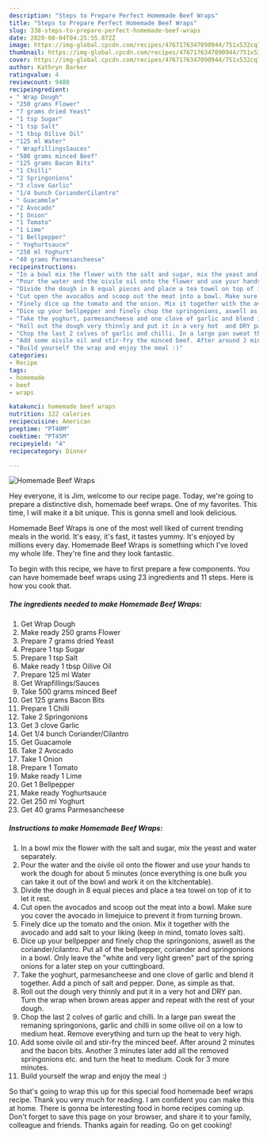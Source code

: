 ```yaml
---
description: "Steps to Prepare Perfect Homemade Beef Wraps"
title: "Steps to Prepare Perfect Homemade Beef Wraps"
slug: 338-steps-to-prepare-perfect-homemade-beef-wraps
date: 2020-08-04T04:25:55.872Z
image: https://img-global.cpcdn.com/recipes/4767176347090944/751x532cq70/homemade-beef-wraps-recipe-main-photo.jpg
thumbnail: https://img-global.cpcdn.com/recipes/4767176347090944/751x532cq70/homemade-beef-wraps-recipe-main-photo.jpg
cover: https://img-global.cpcdn.com/recipes/4767176347090944/751x532cq70/homemade-beef-wraps-recipe-main-photo.jpg
author: Kathryn Barker
ratingvalue: 4
reviewcount: 9480
recipeingredient:
- " Wrap Dough"
- "250 grams Flower"
- "7 grams dried Yeast"
- "1 tsp Sugar"
- "1 tsp Salt"
- "1 tbsp Oilive Oil"
- "125 ml Water"
- " WrapfillingsSauces"
- "500 grams minced Beef"
- "125 grams Bacon Bits"
- "1 Chilli"
- "2 Springonions"
- "3 clove Garlic"
- "1/4 bunch CorianderCilantro"
- " Guacamole"
- "2 Avocado"
- "1 Onion"
- "1 Tomato"
- "1 Lime"
- "1 Bellpepper"
- " Yoghurtsauce"
- "250 ml Yoghurt"
- "40 grams Parmesancheese"
recipeinstructions:
- "In a bowl mix the flower with the salt and sugar, mix the yeast and water separately."
- "Pour the water and the oivile oil onto the flower and use your hands to work the dough for about 5 minutes (once everything is one bulk you can take it out of the bowl and work it on the kitchentable)."
- "Divide the dough in 8 equal pieces and place a tea towel on top of it to let it rest."
- "Cut open the avocados and scoop out the meat into a bowl. Make sure you cover the avocado in limejuice to prevent it from turning brown."
- "Finely dice up the tomato and the onion. Mix it together with the avocado and add salt to your liking (keep in mind, tomato loves salt)."
- "Dice up your bellpepper and finely chop the springonions, aswell as the coriander/cilantro. Put all of the bellpepper, coriander and springonions in a bowl. Only leave the &#34;white and very light green&#34; part of the spring onions for a later step on your cuttingboard."
- "Take the yoghurt, parmesancheese and one clove of garlic and blend it together. Add a pinch of salt and pepper. Done, as simple as that."
- "Roll out the dough very thinnly and put it in a very hot  and DRY pan. Turn the wrap when brown areas apper and repeat with the rest of your dough."
- "Chop the last 2 colves of garlic and chilli. In a large pan sweat the remaning springonions, garlic and chilli in some oilive oil on a low to medium heat. Remove everything and turn up the heat to very high."
- "Add some oivile oil and stir-fry the minced beef. After around 2 minutes and the bacon bits. Another 3 minutes later add all the removed springonions etc. and turn the heat to medium. Cook for 3 more minutes."
- "Build yourself the wrap and enjoy the meal :)"
categories:
- Recipe
tags:
- homemade
- beef
- wraps

katakunci: homemade beef wraps 
nutrition: 122 calories
recipecuisine: American
preptime: "PT40M"
cooktime: "PT45M"
recipeyield: "4"
recipecategory: Dinner

---
```



![Homemade Beef Wraps](https://img-global.cpcdn.com/recipes/4767176347090944/751x532cq70/homemade-beef-wraps-recipe-main-photo.jpg)

Hey everyone, it is Jim, welcome to our recipe page. Today, we're going to prepare a distinctive dish, homemade beef wraps. One of my favorites. This time, I will make it a bit unique. This is gonna smell and look delicious.



Homemade Beef Wraps is one of the most well liked of current trending meals in the world. It's easy, it's fast, it tastes yummy. It's enjoyed by millions every day. Homemade Beef Wraps is something which I've loved my whole life. They're fine and they look fantastic.


To begin with this recipe, we have to first prepare a few components. You can have homemade beef wraps using 23 ingredients and 11 steps. Here is how you cook that.

<!--inarticleads1-->

##### The ingredients needed to make Homemade Beef Wraps:

1. Get  Wrap Dough
1. Make ready 250 grams Flower
1. Prepare 7 grams dried Yeast
1. Prepare 1 tsp Sugar
1. Prepare 1 tsp Salt
1. Make ready 1 tbsp Oilive Oil
1. Prepare 125 ml Water
1. Get  Wrapfillings/Sauces
1. Take 500 grams minced Beef
1. Get 125 grams Bacon Bits
1. Prepare 1 Chilli
1. Take 2 Springonions
1. Get 3 clove Garlic
1. Get 1/4 bunch Coriander/Cilantro
1. Get  Guacamole
1. Take 2 Avocado
1. Take 1 Onion
1. Prepare 1 Tomato
1. Make ready 1 Lime
1. Get 1 Bellpepper
1. Make ready  Yoghurtsauce
1. Get 250 ml Yoghurt
1. Get 40 grams Parmesancheese




<!--inarticleads2-->

##### Instructions to make Homemade Beef Wraps:

1. In a bowl mix the flower with the salt and sugar, mix the yeast and water separately.
1. Pour the water and the oivile oil onto the flower and use your hands to work the dough for about 5 minutes (once everything is one bulk you can take it out of the bowl and work it on the kitchentable).
1. Divide the dough in 8 equal pieces and place a tea towel on top of it to let it rest.
1. Cut open the avocados and scoop out the meat into a bowl. Make sure you cover the avocado in limejuice to prevent it from turning brown.
1. Finely dice up the tomato and the onion. Mix it together with the avocado and add salt to your liking (keep in mind, tomato loves salt).
1. Dice up your bellpepper and finely chop the springonions, aswell as the coriander/cilantro. Put all of the bellpepper, coriander and springonions in a bowl. Only leave the &#34;white and very light green&#34; part of the spring onions for a later step on your cuttingboard.
1. Take the yoghurt, parmesancheese and one clove of garlic and blend it together. Add a pinch of salt and pepper. Done, as simple as that.
1. Roll out the dough very thinnly and put it in a very hot  and DRY pan. Turn the wrap when brown areas apper and repeat with the rest of your dough.
1. Chop the last 2 colves of garlic and chilli. In a large pan sweat the remaning springonions, garlic and chilli in some oilive oil on a low to medium heat. Remove everything and turn up the heat to very high.
1. Add some oivile oil and stir-fry the minced beef. After around 2 minutes and the bacon bits. Another 3 minutes later add all the removed springonions etc. and turn the heat to medium. Cook for 3 more minutes.
1. Build yourself the wrap and enjoy the meal :)




So that's going to wrap this up for this special food homemade beef wraps recipe. Thank you very much for reading. I am confident you can make this at home. There is gonna be interesting food in home recipes coming up. Don't forget to save this page on your browser, and share it to your family, colleague and friends. Thanks again for reading. Go on get cooking!
